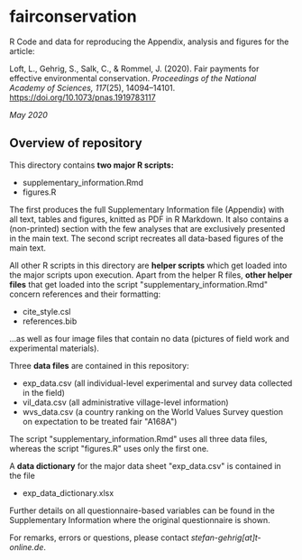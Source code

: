 # fairconservation
R Code and data for reproducing the Appendix, analysis and figures for the article:  
 
Loft, L., Gehrig, S., Salk, C., & Rommel, J. (2020). Fair payments for effective environmental conservation. *Proceedings of the National Academy of Sciences, 117*(25), 14094–14101. https://doi.org/10.1073/pnas.1919783117
  
*May 2020*

## Overview of repository

This directory contains **two major R scripts:**  
  

- supplementary_information.Rmd  
- figures.R  
  
The first produces the full Supplementary Information file (Appendix) with all text, tables and figures, knitted as PDF in R Markdown. It also contains a (non-printed) section with the few analyses that are exclusively presented in the main text. The second script recreates all data-based figures of the main text.  
  
All other R scripts in this directory are **helper scripts** which get loaded into the major scripts upon execution. Apart from the helper R files, **other helper files** that get loaded into the script "supplementary_information.Rmd" concern references and their formatting:  
  
- cite_style.csl  
- references.bib

...as well as four image files that contain no data (pictures of field work and experimental materials).  
  
Three **data files** are contained in this repository:

- exp_data.csv (all individual-level experimental and survey data collected in the field)  
- vil_data.csv (all administrative village-level information)  
- wvs_data.csv (a country ranking on the World Values Survey question on expectation to be treated fair "A168A")  
  
The script "supplementary_information.Rmd" uses all three data files, whereas the script "figures.R" uses only the first one.  
  
A **data dictionary** for the major data sheet "exp_data.csv" is contained in the file
  
- exp_data_dictionary.xlsx  
  
Further details on all questionnaire-based variables can be found in the Supplementary Information where the original questionnaire is shown.  
  
For remarks, errors or questions, please contact *stefan-gehrig[at]t-online.de*.
